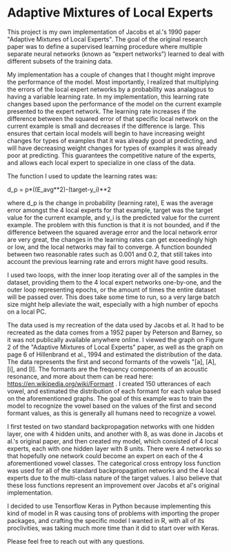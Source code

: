 # Adaptive Mixtures of Local Experts

This project is my own implementation of Jacobs et al.'s 1990 paper "Adaptive Mixtures of Local Experts". The goal of the original research paper was to define a supervised learning procedure where multiple separate neural networks (known as “expert networks”) learned to deal with different subsets of the training data.

My implementation has a couple of changes that I thought might improve the performance of the model. Most importantly, I realized that multiplying the errors of the local expert networks by a probability was analagous to having a variable learning rate. In my implementation, this learning rate changes based upon the performance of the model on the current example presented to the expert network. The learning rate increases if the difference between the squared error of that specific local network on the current example is small and decreases if the difference is large. This ensures that certain local models will begin to have increasing weight changes for types of examples that it was already good at predicting, and will have decreasing weight changes for types of examples it was already poor at predicting. This guarantees the competitive nature of the experts, and allows each local expert to specialize in one class of the data.

The function I used to update the learning rates was:

d_p = p*((E_avg**2)-(target-y_i)**2

where d_p is the change in probability (learning rate), E was the average error amongst the 4 local experts for that example, target was the target value for the current example, and y_i is the predicted value for the current example. The problem with this function is that it is not bounded, and if the difference between the squared average error and the local network error are very great, the changes in the learning rates can get exceedingly high or low, and the local networks may fail to converge. A function bounded between two reasonable rates such as 0.001 and 0.2, that still takes into account the previous learning rate and errors might have good results.

I used two loops, with the inner loop iterating over all of the samples in the dataset, providing them to the 4 local expert networks one-by-one, and the outer loop representing epochs, or the amount of times the entire dataset will be passed over. This does take some time to run, so a very large batch size might help alleviate the wait, especially with a high number of epochs on a local PC.

The data used is my recreation of the data used by Jacobs et al. It had to be recreated as the data comes from a 1952 paper by Peterson and Barney, so it was not publically available anywhere online. I viewed the graph on Figure 2 of the "Adaptive Mixtures of Local Experts" paper, as well as the graph on page 6 of Hillenbrand et al., 1994 and estimated the distribution of the data. The data represents the first and second formants of the vowels "[a], [A], [i], and [I]. The formants are the frequency components of an acoustic resonance, and more about them can be read here: https://en.wikipedia.org/wiki/Formant . I created 150 utterances of each vowel, and estimated the distribution of each formant for each value based on the aforementioned graphs. The goal of this example was to train the model to recognize the vowel based on the values of the first and second formant values, as this is generally all humans need to recognize a vowel.

I first tested on two standard backpropagation networks with one hidden layer, one with 4 hidden units, and another with 8, as was done in Jacobs et al.'s original paper, and then created my model, which consisted of 4 local experts, each with one hidden layer with 8 units. There were 4 networks so that hopefully one network could become an expert on each of the 4 aforementioned vowel classes. The categorical cross entropy loss function was used for all of the standard backpropagation networks and the 4 local experts due to the multi-class nature of the target values. I also believe that these loss functions represent an improvement over Jacobs et al's original implementation.

I decided to use Tensorflow Keras in Python because implementing this kind of model in R was causing tons of problems with importing the proper packages, and crafting the specific model I wanted in R, with all of its proclivities, was taking much more time than it did to start over with Keras.

Please feel free to reach out with any questions.
